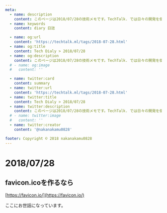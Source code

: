 ```yaml
---
meta:
  - name: description
    content: このページは2018/07/28の技術メモです。TechTalk. では日々の開発を個人メモとして残しています。将来に向けて技術ノウハウを蓄積することを目的とします。
  - name: keywords
    content: diary 日誌

  - name: og:url
    content: 'https://techtalk.ml/tags/2018-07-28.html'
  - name: og:title
    content: Tech Dialy > 2018/07/28
  - name: og:description
    content: このページは2018/07/28の技術メモです。TechTalk. では日々の開発を個人メモとして残しています。将来に向けて技術ノウハウを蓄積することを目的とします。
  # - name: og:image
  #   content: ''

  - name: twitter:card
    content: summary
  - name: twitter:url
    content: 'https://techtalk.ml/tags/2018-07-28.html'
  - name: twitter:title
    content: Tech Dialy > 2018/07/28
  - name: twitter:description
    content: このページは2018/07/28の技術メモです。TechTalk. では日々の開発を個人メモとして残しています。将来に向けて技術ノウハウを蓄積することを目的とします。
  # - name: twitter:image
  #   content: ''
  - name: twitter:creator
    content: '@nakanakamu0828'

footer: Copyright © 2018 nakanakamu0828
---
```

# 2018/07/28
## favicon.icoを作るなら

[https://favicon.io/](https://favicon.io/)

ここにお世話になっています。